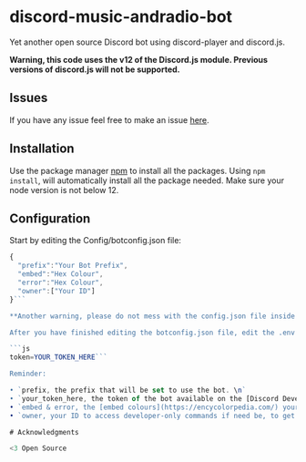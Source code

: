 # discord-music-andradio-bot

Yet another open source Discord bot using discord-player and discord.js.

 **Warning, this code uses the v12 of the Discord.js module. Previous versions of discord.js will not be supported.**
 
 ## Issues
 
 If you have any issue feel free to make an issue [here](https://github.com/OpenSource-It1/discord-radio-bot/issues/new).

## Installation

Use the package manager [npm](https://npmjs.com) to install all the packages. Using `npm install`, will automatically install all the package needed. Make sure your node version is not below 12.

## Configuration

Start by editing the Config/botconfig.json file:

```js
{
  "prefix":"Your Bot Prefix",
  "embed":"Hex Colour",
  "error":"Hex Colour",
  "owner":["Your ID"]
}```

**Another warning, please do not mess with the config.json file inside the Config folder.**

After you have finished editing the botconfig.json file, edit the .env file:

```js
token=YOUR_TOKEN_HERE```

Reminder:

• `prefix, the prefix that will be set to use the bot. \n`
• `your_token_here, the token of the bot available on the [Discord Developers](https://discord.com/developers) section.`
• `embed & error, the [embed colours](https://encycolorpedia.com/) your bot will use in embeds.`
• `owner, your ID to access developer-only commands if need be, to get your ID please refer to this Discord (article)[https://support.discord.com/hc/en-us/articles/206346498-Where-can-I-find-my-User-Server-Message-ID-#:~:text=On%20Android%20press%20and%20hold,name%20and%20select%20Copy%20ID.].`

# Acknowledgments

<3 Open Source
